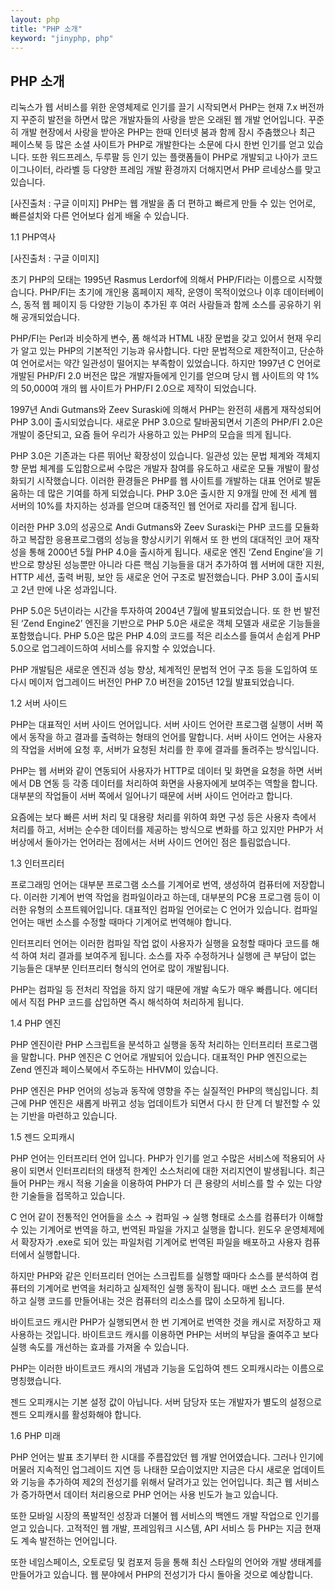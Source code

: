 ```yaml
---
layout: php
title: "PHP 소개"
keyword: "jinyphp, php"
---
```

## PHP 소개

리눅스가 웹 서비스를 위한 운영체제로 인기를 끌기 시작되면서 PHP는 현재 7.x 버전까지 꾸준히 발전을 하면서 많은 개발자들의 사랑을 받은 오래된 웹 개발 언어입니다. 꾸준히 개발 현장에서 사랑을 받아온 PHP는 한때 인터넷 붐과 함께 잠시 주춤했으나 최근 페이스북 등 많은 소셜 사이트가 PHP로 개발한다는 소문에 다시 한번 인기를 얻고 있습니다.  또한 워드프레스, 두루팔 등 인기 있는 플랫폼들이 PHP로 개발되고 나아가 코드이그나이터, 라라벨 등 다양한 프레임 개발 환경까지 더해지면서 PHP 르네상스를 맞고 있습니다.

 
[사진출처 : 구글 이미지]
PHP는 웹 개발을 좀 더 편하고 빠르게 만들 수 있는 언어로, 빠른설치와 다른 언어보다 쉽게 배울 수 있습니다.


1.1 PHP역사

 
[사진출처 : 구글 이미지]


초기 PHP의 모태는 1995년 Rasmus Lerdorf에 의해서 PHP/FI라는 이름으로 시작했습니다. PHP/FI는 초기에 개인용 홈페이지 제작, 운영이 목적이었으나 이후 데이터베이스, 동적 웹 페이지 등 다양한 기능이 추가된 후 여러 사람들과 함께 소스를 공유하기 위해 공개되었습니다. 

PHP/FI는 Perl과 비슷하게 변수, 폼 해석과 HTML 내장 문법을 갖고 있어서 현재 우리가 알고 있는 PHP의 기본적인 기능과 유사합니다. 다만 문법적으로 제한적이고, 단순하여 언어로서는 약간 일관성이 떨어지는 부족함이 있었습니다. 하지만 1997년 C 언어로 개발된 PHP/FI 2.0 버전은 많은 개발자들에게 인기를 얻으며 당시 웹 사이트의 약 1%의 50,000여 개의 웹 사이트가 PHP/FI 2.0으로 제작이 되었습니다.   

1997년 Andi Gutmans와 Zeev Suraski에 의해서 PHP는 완전히 새롭게 재작성되어 PHP 3.0이 출시되었습니다. 새로운 PHP 3.0으로 탈바꿈되면서 기존의 PHP/FI 2.0은 개발이 중단되고, 요즘 들어 우리가 사용하고 있는 PHP의 모습을 띄게 됩니다.

PHP 3.0은 기존과는 다른 뛰어난 확장성이 있습니다. 일관성 있는 문법 체계와 객체지향 문법 체계를 도입함으로써 수많은 개발자 참여를 유도하고 새로운 모듈 개발이 활성화되기 시작했습니다. 이러한 환경들은 PHP를 웹 사이트를 개발하는 대표 언어로 발돋움하는 데 많은 기여를 하게 되었습니다. PHP 3.0은 출시한 지 9개월 만에 전 세계 웹 서버의 10%를 차지하는 성과를 얻으며 대중적인 웹 언어로 자리를 잡게 됩니다.

이러한 PHP 3.0의 성공으로 Andi Gutmans와 Zeev Suraski는 PHP 코드를 모듈화하고 복잡한 응용프로그램의 성능을 향상시키기 위해서 또 한 번의 대대적인 코어 재작성을 통해 2000년 5월 PHP 4.0을 출시하게 됩니다. 새로운 엔진 ‘Zend Engine’을 기반으로 향상된 성능뿐만 아니라 다른 핵심 기능들을 대거 추가하여 웹 서버에 대한 지원, HTTP 세션, 출력 버핑, 보안 등 새로운 언어 구조로 발전했습니다. PHP 3.0이 출시되고 2년 만에 나온 성과입니다.

PHP 5.0은 5년이라는 시간을 투자하여 2004년 7월에 발표되었습니다. 또 한 번 발전된 ‘Zend Engine2’ 엔진을 기반으로 PHP 5.0은 새로운 객체 모델과 새로운 기능들을 포함했습니다. PHP 5.0은 많은 PHP 4.0의 코드를 적은 리소스를 들여서 손쉽게 PHP 5.0으로 업그레이드하여 서비스를 유지할 수 있었습니다.

PHP 개발팀은 새로운 엔진과 성능 향상, 체계적인 문법적 언어 구조 등을 도입하여 또 다시 메이저 업그레이드 버전인 PHP 7.0 버전을 2015년 12월 발표되었습니다.


1.2 서버 사이드 

PHP는 대표적인 서버 사이드 언어입니다. 서버 사이드 언어란 프로그램 실행이 서버 쪽에서 동작을 하고 결과를 출력하는 형태의 언어를 말합니다. 서버 사이드 언어는 사용자의 작업을 서버에 요청 후, 서버가 요청된 처리를 한 후에 결과를 돌려주는 방식입니다.

PHP는 웹 서버와 같이 연동되어 사용자가 HTTP로 데이터 및 화면을 요청을 하면 서버에서 DB 연동 등 각종 데이터를 처리하여 화면을 사용자에게 보여주는 역할을 합니다. 대부분의 작업들이 서버 쪽에서 일어나기 때문에 서버 사이드 언어라고 합니다.

요즘에는 보다 빠른 서버 처리 및 대용량 처리를 위하여 화면 구성 등은 사용자 측에서 처리를 하고, 서버는 순수한 데이터를 제공하는 방식으로 변화를 하고 있지만 PHP가 서버상에서 돌아가는 언어라는 점에서는 서버 사이드 언어인 점은 틀림없습니다. 


1.3 인터프리터  

프로그래밍 언어는 대부분 프로그램 소스를 기계어로 번역, 생성하여 컴퓨터에 저장합니다. 이러한 기계어 번역 작업을 컴파일이라고 하는데, 대부분의 PC용 프로그램 등이 이러한 유형의 소프트웨어입니다. 대표적인 컴파일 언어로는 C 언어가 있습니다. 컴파일 언어는 매번 소스를 수정할 때마다 기계어로 번역해야 합니다.

 

인터프리터 언어는 이러한 컴파일 작업 없이 사용자가 실행을 요청할 때마다 코드를 해석 하여 처리 결과를 보여주게 됩니다. 소스를 자주 수정하거나 실행에 큰 부담이 없는 기능들은 대부분 인터프리터 형식의 언어로 많이 개발됩니다.

PHP는 컴파일 등 전처리 작업을 하지 않기 때문에 개발 속도가 매우 빠릅니다. 에디터에서 직접 PHP 코드를 삽입하면 즉시 해석하여 처리하게 됩니다.


1.4 PHP 엔진

PHP 엔진이란 PHP 스크립트을 분석하고 실행을 동작 처리하는 인터프리터 프로그램을 말합니다.
PHP 엔진은 C 언어로 개발되어 있습니다. 대표적인 PHP 엔진으로는 Zend 엔진과 페이스북에서 주도하는 HHVM이 있습니다.

PHP 엔진은 PHP 언어의 성능과 동작에 영향을 주는 실질적인 PHP의 핵심입니다. 최근에 PHP 엔진은 새롭게 바뀌고 성능 업데이트가 되면서 다시 한 단계 더 발전할 수 있는 기반을 마련하고 있습니다.


1.5 젠드 오피캐시

PHP 언어는 인터프리터 언어 입니다. PHP가 인기를 얻고 수많은 서비스에 적용되어 사용이 되면서 인터프리터의 태생적 한계인 소스처리에 대한 저리지연이 발생됩니다. 최근 들어 PHP는 캐시 적용 기술을 이용하여 PHP가 더 큰 용량의 서비스를 할 수 있는 다양한 기술들을 접목하고 있습니다.

C 언어 같이 전통적인 언어들을 소스 → 컴파일 → 실행 형태로 소스를 컴퓨터가 이해할 수 있는 기계어로 번역을 하고, 번역된 파일을 가지고 실행을 합니다. 윈도우 운영체제에서 확장자가 .exe로 되어 있는 파일처럼 기계어로 번역된 파일을 배포하고 사용자 컴퓨터에서 실행합니다.

하지만 PHP와 같은 인터프리터 언어는 스크립트를 실행할 때마다 소스를 분석하여 컴퓨터의 기계어로 번역을 처리하고 실제적인 실행 동작이 됩니다. 매번 소스 코드를 분석하고 실행 코드를 만들어내는 것은 컴퓨터의 리소스를 많이 소모하게 됩니다.

바이트코드 캐시란 PHP가 실행되면서 한 번 기계어로 번역한 것을 캐시로 저장하고 재사용하는 것입니다. 바이트코드 캐시를 이용하면 PHP는 서버의 부담을 줄여주고 보다 실행 속도를 개선하는 효과를 가져올 수 있습니다.

PHP는 이러한 바이트코드 캐시의 개념과 기능을 도입하여 젠드 오피캐시라는 이름으로 명칭했습니다. 

젠드 오피캐시는 기본 설정 값이 아닙니다. 서버 담당자 또는 개발자가 별도의 설정으로 젠드 오피캐시를 활성화해야 합니다. 

1.6 PHP 미래

PHP 언어는 발표 초기부터 한 시대를 주름잡았던 웹 개발 언어였습니다. 그러나 인기에 머물러 지속적인 업그레이드 지연 등 나태한 모습이었지만 지금은 다시 새로운 업데이트와 기능을 추가하여 제2의 전성기를 위해서 달려가고 있는 언어입니다. 최근 웹 서비스가 증가하면서 데이터 처리용으로 PHP 언어는 사용 빈도가 늘고 있습니다. 

또한 모바일 시장의 폭발적인 성장과 더불어 웹 서비스의 백엔드 개발 작업으로 인기를 얻고 있습니다. 고적적인 웹 개발, 프레임워크 시스템, API 서비스 등 PHP는 지금 현재도 계속 발전하는 언어입니다.

또한 네임스페이스, 오토로딩 및 컴포저 등을 통해 최신 스타일의 언어와 개발 생태계를 만들어가고 있습니다. 웹 분야에서 PHP의 전성기가 다시 돌아올 것으로 예상합니다.

